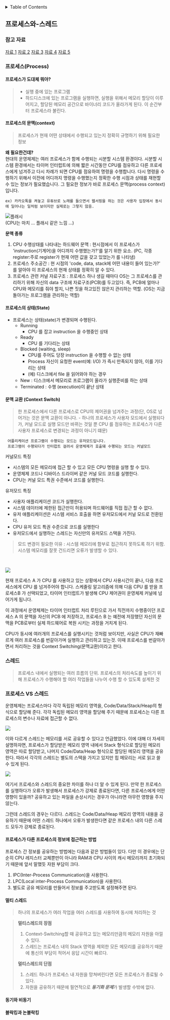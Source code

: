 <details>
<summary>Table of Contents</summary>

- [프로세스와 스레드](#프로세스와-스레드)
- [동기와 비동기](#동기와-비동기)
- [블락킹과 논블락킹](#블락킹과-논블락킹)
</details>

## 프로세스와-스레드
### 참고 자료
[자료 1](https://velog.io/@aeong98/%EC%9A%B4%EC%98%81%EC%B2%B4%EC%A0%9COS-%ED%94%84%EB%A1%9C%EC%84%B8%EC%8A%A4%EC%99%80-%EC%8A%A4%EB%A0%88%EB%93%9C) [자료 2](https://zangzangs.tistory.com/108) [자료 3](https://m.blog.naver.com/merongvvvv/222038241661) [자료 4](https://m.blog.naver.com/merongvvvv/222039850144) [자료 5](https://velog.io/@raejoonee/%ED%94%84%EB%A1%9C%EC%84%B8%EC%8A%A4%EC%99%80-%EC%8A%A4%EB%A0%88%EB%93%9C%EC%9D%98-%EC%B0%A8%EC%9D%B4)

### 프로세스(Process)
#### 프로세스가 도대체 뭐야?
> * 실행 중에 있는 프로그램   
> * 하드디스크에 있는 프로그램을 실행하면, 실행을 위해서 메모리 할당이 이루어지고, 할당된 메모리 공간으로 바이너리 코드가 올라가게 된다. 이 순간부터 프로세스라 불린다.   

#### 프로세스의 문맥(context)
> 프로세스가 현재 어떤 상태에서 수행되고 있는지 정확히 규명하기 위해 필요한 정보   
 
**왜 필요한건데?**   
현대의 운영체제는 여러 프로세스가 함께 수행되는 시분할 시스템 환경이다. 시분할 시스템 환경에서는 타이머 인터럽트에 의해 짧은 시간동안 CPU를 점유하고 다른 프로세스에게 넘겨주고 다시 차례가 되면 CPU를 점유하여 명령을 수행합니다. 다시 명령을 수행하기 위해서 이전에 어디까지 명령을 수행했는지 정확한 수행 시점과 상태를 재현할 수 있는 정보가 필요했습니다. 그 필요한 정보가 바로 프로세스 문맥(process context)입니다.   

    ex) 카카오톡을 켜놓고 유튜브로 노래를 들으면서 웹서핑을 하는 것은 사용자 입장에서 동시에 일어나는 일처럼 보이지만 실제로는 그렇지 않음.   

![플래시](https://encrypted-tbn0.gstatic.com/images?q=tbn:ANd9GcS2ewSMyMQMz9DtaG4gw6kIbfo9Cejte_QCuA&usqp=CAU)   
(CPU는 마치 ... 플래시 같은 느낌 ...)


**문맥 종류**   
1.  CPU 수행상태를 나타내는 하드웨어 문맥 : 현시점에서 이 프로세스가 'instruction(기계어)을 어디까지 수행했는가?'를 알기 위한 요소. (PC, 각종 register:주로 register가 현재 어떤 값을 갖고 있었는가 를 나타냄)   
2. 프로세스 주소공간 : 현 시점의 'code, data, stack에 어떤 내용이 들어 있는가?' 를 알아야 이 프로세스의 현재 상태를 정확히 알 수 있다.   
3. 프로세스 관련 커널 자료구조 : 프로세스 하나 생길 때마다 OS는 그 프로세스를 관리하기 위해 자신의 data 구조에 자료구조(PCB)를 두고있다. 즉, PCB에 얼마나 CPU와 메모리를 줘야 할지, 나쁜 짓을 하고있진 않은지 관리하는 역할. (OS는 지금 돌아가는 프로그램을 관리하는 역할)   

#### 프로세스의 상태(State)
* 프로세스는 상태(state)가 변경되며 수행된다.
    * Running
        * CPU 를 잡고 instruction 을 수행중인 상태
    * Ready
        * CPU 를 기다리는 상태
    * Blocked (waiting, sleep)
        * CPU를 주어도 당장 instruction 을 수행할 수 없는 상태
        * Process 자신이 요청한 event(예: I/O) 가 즉시 만족되지 않아, 이를 기다리는 상태
        * (예) 디스크에서 file 을 읽어와야 하는 경우
    * New : 디스크에서 메모리로 프로그램이 올라가 실행준비를 하는 상태
    * Terminated : 수행 (execution)이 끝난 상태

#### 문맥 교환 (Context Switch)
> 한 프로세스에서 다른 프로세스로 CPU의 제어권을 넘겨주는 과정(단, OS로 넘어가는 것은 문맥 교환이 아니다. - 하나의 프로세스가 사용자 모드에서 실행되다가, 커널 모드로 실행 모드만 바뀌는 것일 뿐 CPU 를 점유하는 프로세스가 다른 사용자 프로세스로 변경되는 과정이 아니기 떄문)   

     어플리케이션 프로그램이 수행되는 모드는 유저모드입니다. 
     프로그램이 수행되다가 인터럽트 걸려서 운영체제가 호출돼 수행되는 모드는 커널모드

     
커널모드 특징

- 시스템의 모든 메모리에 접근 할 수 있고 모든 CPU 명령을 실행 할 수 있다.
- 운영체제 코드나 디바이스 드라이버 같은 커널 모드 코드를 실행한다.
- CPU는 커널 모드 특권 수준에서 코드를 실행한다.


유저모드 특징

- 사용자 애플리케이션 코드가 실행한다.
- 시스템 데이터에 제한된 접근만이 허용되며 하드웨어를 직접 접근 할 수 없다.
- 유저 애플리케이션은 시스템 서비스 호출을 하면 유저모드에서 커널 모드로 전환된다.
- CPU 유저 모드 특권 수준으로 코드를 실행한다
- 유저모드에서 실행하는 스레드는 자신만의 유저모드 스택을 가진다. 

> 모드 변경이 필요한 이유 : 시스템 메모리에 함부로 접근하지 못하도록 하기 위함. 시스템 메모리를 잘못 건드리면 오류가 발생할 수 있다.

<br>

![](https://mblogthumb-phinf.pstatic.net/MjAyMDA3MjJfMTA2/MDAxNTk1MzkxNTI3NjU5.HIrzeAJLacDUQDPnP_vhoNuYTzqO8ubuVMKxg5Ee1_Qg.sYkTesnJoAkCMgJcCeQrWdm5BWpYbqgTtFZWAJGiaTYg.PNG.merongvvvv/image.png?type=w800)   

현재 프로세스 A 가 CPU 를 사용하고 있는 상황에서 CPU 사용시간이 끝나, 다음 프로세스에게 CPU 를 넘겨주어야 합니다. 스케줄링 알고리즘에 의해 다음 CPU 를 받을 프로세스B 가 선택되었고, 타이머 인터럽트가 발생해 CPU 제어권이 운영체제 커널에 넘어가게 됩니다.   

이 과정에서 운영체제는 타이머 인터럽트 처리 루틴으로 가서 직전까지 수행중이던 프로세스 A 의 문맥을 자신의 PCB 에 저장하고, 프로세스 B 는 예전에 저장했던 자신의 문맥을 PCB로부터 실제 하드웨어로 복원 시키는 과정을 거치게 된다.   

CPU가 동시에 여러개의 프로세스를 실행시키는 것처럼 보이지만, 사실은 CPU가 재빠르게 여러 프로세스를 번갈아가며 실행하고 관리하고 있는것. 이때 프로세스를 번갈아가면서 처리하는 것을 Context Switching(문맥교환)이라고 한다.   

### 스레드
> 프로세스 내에서 실행되는 여러 흐름의 단위. 프로세스의 처리속도를 높이기 위해 프로세스가 수행해야 할 여러 작업들을 나누어 수행 할 수 있도록 설계한 것   

### 프로세스 VS 스레드
운영체제는 프로세스마다 각각 독립된 메모리 영역을, Code/Data/Stack/Heap의 형식으로 할당해 준다. 각각 독립된 메모리 영역을 할당해 주기 때문에 프로세스는 다른 프로세스의 변수나 자료에 접근할 수 없다.

![](https://velog.velcdn.com/images%2Fraejoonee%2Fpost%2Fb7939911-f3e8-48ac-abb8-63d8a17d0444%2F103.png)   

이와 다르게 스레드는 메모리를 서로 공유할 수 있다고 언급했었다. 이에 대해 더 자세히 설명하자면, 프로세스가 할당받은 메모리 영역 내에서 Stack 형식으로 할당된 메모리 영역은 따로 할당받고, 나머지 Code/Data/Heap 형식으로 할당된 메모리 영역을 공유한다. 따라서 각각의 스레드는 별도의 스택을 가지고 있지만 힙 메모리는 서로 읽고 쓸 수 있게 된다.   

![](https://velog.velcdn.com/images%2Fraejoonee%2Fpost%2Fb91490ed-c67b-407d-8fea-a8d6fdb22559%2F104.png)   

여기서 프로세스와 스레드의 중요한 차이를 하나 더 알 수 있게 된다. 만약 한 프로세스를 실행하다가 오류가 발생해서 프로세스가 강제로 종료된다면, 다른 프로세스에게 어떤 영향이 있을까? 공유하고 있는 파일을 손상시키는 경우가 아니라면 아무런 영향을 주지 않는다.

그런데 스레드의 경우는 다르다. 스레드는 Code/Data/Heap 메모리 영역의 내용을 공유하기 때문에 어떤 스레드 하나에서 오류가 발생한다면 같은 프로세스 내의 다른 스레드 모두가 강제로 종료된다.   

#### 프로세스가 다른 프로세스의 정보에 접근하는 방법   
프로세스 간 정보를 공유하는 방법에는 다음과 같은 방법들이 있다. 다만 이 경우에는 단순히 CPU 레지스터 교체뿐만이 아니라 RAM과 CPU 사이의 캐시 메모리까지 초기화되기 때문에 앞서 말했듯 자원 부담이 크다.

1. IPC(Inter-Process Communication)을 사용한다.
2. LPC(Local inter-Process Communication)을 사용한다.
3. 별도로 공유 메모리를 만들어서 정보를 주고받도록 설정해주면 된다.   

#### 멀티 스레드
> 하나의 프로세스가 여러 작업을 여러 스레드를 사용하여 동시에 처리하는 것   

> **멀티스레드의 장점**
> 
> 1. Context-Switching할 때 공유하고 있는 메모리만큼의 메모리 자원을 아낄 수 있다.
> 2. 스레드는 프로세스 내의 Stack 영역을 제외한 모든 메모리를 공유하기 때문에 통신의 부담이 적어서 응답 시간이 빠르다.   
>
> **멀티스레드의 단점**
>
> 1. 스레드 하나가 프로세스 내 자원을 망쳐버린다면 모든 프로세스가 종료될 수 있다.
> 2. 자원을 공유하기 때문에 필연적으로 ***동기화 문제***가 발생할 수밖에 없다.

#### 동기와 비동기

#### 블락킹과 논블락킹
